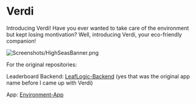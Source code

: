 # Verdi
Introducing Verdi! Have you ever wanted to take care of the environment but kept losing montivation? Well, introducing Verdi, your eco-friendly companion!

![Screenshots/HighSeasBanner.png](https://cloud-4h6iq693w-hack-club-bot.vercel.app/0highseasbanner.png)

For the original repositories:

Leaderboard Backend: [LeafLogic-Backend](https://github.com/contyadvait/LeafLogicBackend) (yes that was the original app name before I came up with Verdi)

App: [Environment-App](https://github.com/contyadvait/Environment-App)
